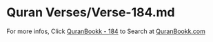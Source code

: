 # Quran Verses/Verse-184.md 

For more infos, Click [QuranBookk - 184](https://www.quranbookk.com/quran/search?q=184) to Search at [QuranBookk.com](http://quranbookk.com/)